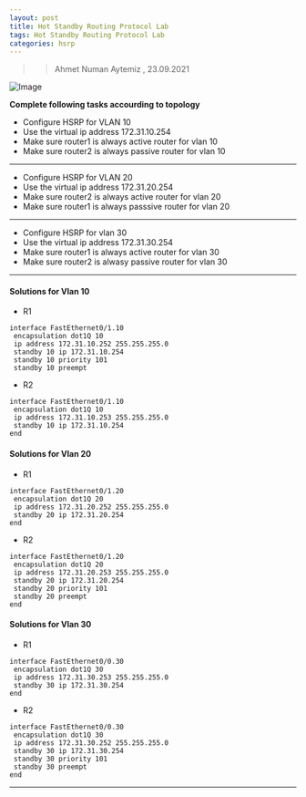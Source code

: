 ```yaml
---
layout: post
title: Hot Standby Routing Protocol Lab
tags: Hot Standby Routing Protocol Lab
categories: hsrp
---
```


>> Ahmet Numan Aytemiz , 23.09.2021

![Image](/img/hsrp_lab.PNG)

**Complete following tasks accourding to topology**

- Configure HSRP for VLAN 10
- Use the virtual ip address 172.31.10.254
- Make sure router1 is always active router for vlan 10
- Make sure router2 is always passive router for vlan 10
---
- Configure HSRP for VLAN 20
- Use the virtual ip address 172.31.20.254
- Make sure router2 is always active router for vlan 20
- Make sure router1 is always passsive router for vlan 20
---
- Configure HSRP for vlan 30
- Use the virtual ip address 172.31.30.254
- Make sure router1 is always active router for vlan 30
- Make sure router2 is alwasy passive router for vlan 30

---

#### Solutions for Vlan 10

- R1

```
interface FastEthernet0/1.10
 encapsulation dot1Q 10
 ip address 172.31.10.252 255.255.255.0
 standby 10 ip 172.31.10.254
 standby 10 priority 101
 standby 10 preempt

```

- R2

```
interface FastEthernet0/1.10
 encapsulation dot1Q 10
 ip address 172.31.10.253 255.255.255.0
 standby 10 ip 172.31.10.254
end
```

#### Solutions for Vlan 20

- R1 

```
interface FastEthernet0/1.20
 encapsulation dot1Q 20
 ip address 172.31.20.252 255.255.255.0
 standby 20 ip 172.31.20.254
end

```

- R2 

```
interface FastEthernet0/1.20
 encapsulation dot1Q 20
 ip address 172.31.20.253 255.255.255.0
 standby 20 ip 172.31.20.254
 standby 20 priority 101
 standby 20 preempt
end

```

#### Solutions for Vlan 30

- R1

```
interface FastEthernet0/0.30
 encapsulation dot1Q 30
 ip address 172.31.30.253 255.255.255.0
 standby 30 ip 172.31.30.254
end

```

- R2

```
interface FastEthernet0/0.30
 encapsulation dot1Q 30
 ip address 172.31.30.252 255.255.255.0
 standby 30 ip 172.31.30.254
 standby 30 priority 101
 standby 30 preempt
end
```

---












